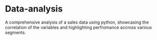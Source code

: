 # Data-analysis
A comprehensive analysis of a sales data using python, showcasing the correlation of the variables and highlighting perfromance accross various segments.
